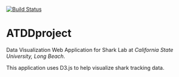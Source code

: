 [![Build Status](https://travis-ci.org/sopanhavuth-aka-sam/ATDDproject.svg?branch=master)](https://travis-ci.org/sopanhavuth-aka-sam/ATDDproject)

# ATDDproject
Data Visualization Web Application for Shark Lab at *California State University, Long Beach*.

This application uses D3.js to help visualize shark tracking data.
